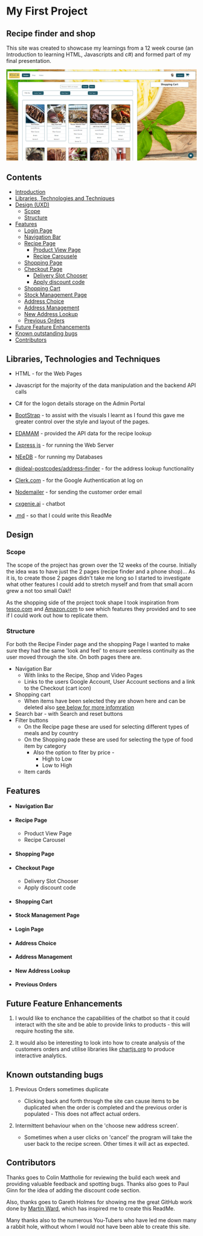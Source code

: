# My First Project

## Recipe finder and shop

This site was created to showcase my learnings from a 12 week course (an Introduction to learning HTML, Javascripts and c#) and formed part of my final presentation.

  <img src="Assets/Screen Shots/Recipe Finder.png" alt="Image 1">


## Contents


* [Introduction](#My-First-Project)
* [Libraries, Technologies and Techniques](#Libraries,-Technologies-and-Techniques)
* [Design (UXD)](#design-uxd)
    * [Scope](#scope)
    * [Structure](#structure)
* [Features](#Features)
    * [Login Page](#Login-Page)
    * [Navigation Bar](#Navigation-Bar)
    * [Recipe Page](#Recipe-Page)
        * [Product View Page](#DProduct-view-Page)
        * [Recipe Carousele](#Recipe-Carousel)
    * [Shopping Page](#Shopping-Page)
    * [Checkout Page](#Checkout-Page)
        * [Delivery Slot Chooser](#Delivery-Slot-Chooser)
        * [Apply discount code](#Apply-discount-code)
    * [Shopping Cart](#Shopping-Cart)
    * [Stock Management Page](#Stock-Management-Page)
    * [Address Choice](#Address-Choice)
    * [Address Management](#Address-Management)
    * [New Address Lookup](#New-Address-Lookup)
    * [Previous Orders](#Previous-Orders)
* [Future Feature Enhancements](#Future-Feature-Enhancements)
* [Known outstanding bugs](#Known-outstanding-bugs)
* [Contributors](#Contributors)

## Libraries, Technologies and Techniques

* HTML - for the Web Pages
* Javascript for the majority of the data manipulation and the backend API calls
* C# for the logon details storage on the Admin Portal

* [BootStrap](https://getbootstrap.com/) - to assist with the visuals I learnt  as I found this gave me greater control over the style and layout of the pages.
* [EDAMAM](#https://api.edamam.com/) - provided the API data for the recipe lookup
* [Express js](#https://expressjs.com/) - for running the Web Server
* [NEeDB](#https://dbdb.io/db/nedb) - for running my Databases
* [@ideal-postcodes/address-finder](#https://www.npmjs.com/package/@ideal-postcodes/address-finder) - for the address lookup functionality
* [Clerk.com](#https://clerk.com/) - for the Google Authentication at log on
* [Nodemailer](#https://www.npmjs.com/package/nodemailer) - for sending the customer order email
* [cxgenie.ai](#https://cxgenie.ai/) - chatbot
* [.md](#https://www.ionos.co.uk/digitalguide/websites/web-development/what-is-a-md-file/) - so that I could write this ReadMe
## Design

### Scope

The scope of the project has grown over the 12 weeks of the course.  Initially the idea was to have just the 2 pages (recipe finder and a phone shop)...  As it is, to create those 2 pages didn't take me long so I started to investigate what other features I could add to stretch myself and from that small acorn grew a not too small Oak!!  

As the shopping side of the project took shape I took inspiration from [tesco.com](https://www.tesco.com/) and [Amazon.com](https://www.amazon.co.uk/) to see which features they provided and to see if I could work out how to replicate them.

### Structure

For both the Recipe Finder page and the shopping Page I wanted to make sure they had the same 'look and feel' to ensure seemless continuity as the user moved through the site.  On both pages there are.

* Navigation Bar
    * With links to the Recipe, Shop and Video Pages
    * Links to the users Google Account, User Account sections and a link to the Checkout (cart icon)
* Shopping cart
    * When items have been selected they are shown here and can be deleted also [see below for more infomration](#Shopping-Cart)
* Search bar - with Search and reset buttons
* Filter buttons
    * On the Recipe page these are used for selecting different types of meals and by country
    * On the Shopping pade these are used for selecting the type of food item by category
        * Also the option to fiter by price -
            * High to Low 
            * Low to High
    * Item cards
  

## Features

* #### Navigation Bar

* #### Recipe Page
    * Product View Page
    * Recipe Carousel

* #### Shopping Page

* #### Checkout Page
    * Delivery Slot Chooser
    * Apply discount code

 * #### Shopping Cart

* #### Stock Management Page

* #### Login Page

* #### Address Choice

* #### Address Management

* #### New Address Lookup

* #### Previous Orders

## Future Feature Enhancements

1. I would like to enchance the capabilities of the chatbot so that it could interact with the site and be able to provide links to products - this will require hosting the site.

2. It would also be interesting to look into how to create analysis of the customers orders and utilise libraries like [chartjs.org](#https://www.chartjs.org/) to produce interactive analytics.

## Known outstanding bugs

1. Previous Orders sometimes duplicate
    * Clicking back and forth through the site can cause items to be duplicated when the order is completed and the previous order is populated - This does not affect actual orders.

2. Intermittent behaviour when on the 'choose new address screen'. 
     * Sometimes when a user clicks on 'cancel' the program will take the user back to the recipe screen.  Other times it will act as expected.

## Contributors

Thanks goes to Colin Mattholie for reviewing the build each week and providing valuable feedback and spotting bugs.  Thanks also goes to Paul Ginn for the idea of adding the discount code section.  

Also, thanks goes to Gareth Holmes for showing me the great GitHub work done by [Martin Ward](#https://github.com/mwarddev), which has inspired me to create this ReadMe.

Many thanks also to the numerous You-Tubers who have led me down many a rabbit hole, without whom I would not have been able to create this site. 




